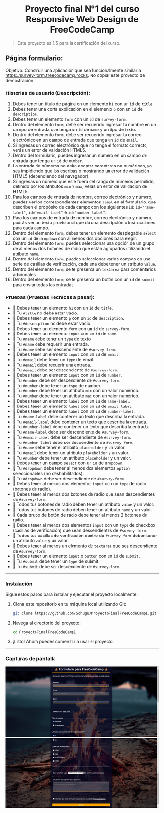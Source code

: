 <h1 align='center'>Proyecto final N°1 del curso Responsive Web Design de FreeCodeCamp</h1>

> Este proyecto es 1/5 para la certificación del curso.

## Página formulario:
Objetivo: Construir una aplicación que sea funcionalmente similar a https://survey-form.freecodecamp.rocks. No copiar este proyecto de demostración.

### Historias de usuario (Descripción): 
1. Debes tener un título de página en un elemento <code>h1</code> con un <code>id</code> de <code>title</code>.
2. Debes tener una corta explicación en el elemento <code>p</code> con un <code>id</code> de <code>description</code>.
3. Debes tener un elemento <code>form</code> con un <code>id</code> de <code>survey-form</code>.
4. Dentro del elemento <code>form</code>, debe ser requerido ingresar tu nombre en un campo de entrada que tenga un <code>id</code> de <code>name</code> y un tipo de texto.
5. Dentro del elemento <code>form</code>, debe ser requerido ingresar tu correo electrónico en un campo de entrada que tenga un <code>id</code> de <code>email</code>.
6. Si ingresas un correo electrónico que no tenga el formato correcto, verás un error de validación HTML5.
7. Dentro del formulario, puedes ingresar un número en un campo de entrada que tenga un <code>id</code> de <code>number</code>.
8. La entrada de números no debe aceptar caracteres no numéricos, ya sea impidiendo que los escribas o mostrando un error de validación HTML5 (dependiendo del navegador).
9. Si ingresas un número que esté fuera del rango de números permitido, definido por los atributos <code>min</code> y <code>max</code>, verás un error de validación de HTML5.
10. Para los campos de entrada de nombre, correo electrónico y número, puedes ver los correspondientes elementos <code>label</code> en el formulario, que describen el propósito de cada campo con los siguientes <code>id</code>: <code>id="name-label"</code>, <code>id="email-label"</code> e <code>id="number-label"</code>.
11. Para los campos de entrada de nombre, correo electrónico y número, podrás ver un texto provisional que da una descripción o instrucciones para cada campo.
12. Dentro del elemento <code>form</code>, debes tener un elemento desplegable <code>select</code> con un <code>id</code> de <code>dropdown</code> con al menos dos opciones para elegir.
13. Dentro del elemento <code>form</code>, puedes seleccionar una opción de un grupo de al menos dos botones de radio que están agrupados utilizando el atributo <code>name</code>.
14. Dentro del elemento <code>form</code>, puedes seleccionar varios campos en una serie de casillas de verificación, cada una debe tener un atributo <code>value</code>.
15. Dentro del elemento <code>form</code>, se te presenta un <code>textarea</code> para comentarios adicionales.
16. Dentro del elemento <code>form</code>, se te presenta un botón con un <code>id</code> de <code>submit</code> para enviar todas las entradas.

### Pruebas (Pruebas Técnicas a pasar): 
- 🧪 Debes tener un elemento <code>h1</code> con un <code>id</code> de <code>title</code>.
- 🧪 Tu <code>#title</code> no debe estar vacío.
- 🧪 Debes tener un elemento <code>p</code> con un <code>id</code> de <code>description</code>.
- 🧪 Tu <code>#description</code> no debe estar vacío.
- 🧪 Debes tener un elemento <code>form</code> con un <code>id</code> de <code>survey-form</code>.
- 🧪 Debes tener un elemento <code>input</code> con un <code>id</code> de <code>name</code>.
- 🧪 Tu <code>#name</code> debe tener un <code>type</code> de texto.
- 🧪 Tu <code>#name</code> debe requerir una entrada.
- 🧪 Tu <code>#name</code> debe ser descendiente de <code>#survey-form</code>.
- 🧪 Debes tener un elemento <code>input</code> con un <code>id</code> de <code>email</code>.
- 🧪 Tu <code>#email</code> debe tener un <code>type</code> de email.
- 🧪 Tu <code>#email</code> debe requerir una entrada.
- 🧪 Tu <code>#email</code> debe ser descendiente de <code>#survey-form</code>.
- 🧪 Debes tener un elemento <code>input</code> con un <code>id</code> de <code>number</code>.
- 🧪 Tu <code>#number</code> debe ser descendiente de <code>#survey-form</code>.
- 🧪 Tu <code>#number</code> debe tener un <code>type</code> de number.
- 🧪 Tu <code>#number</code> debe tener un atributo <code>min</code> con un valor numérico.
- 🧪 Tu <code>#number</code> debe tener un atributo <code>max</code> con un valor numérico.
- 🧪 Debes tener un elemento <code>label</code> con un <code>id</code> de <code>name-label</code>.
- 🧪 Debes tener un elemento <code>label</code> con un <code>id</code> de <code>email-label</code>.
- 🧪 Debes tener un elemento <code>label</code> con un <code>id</code> de <code>number-label</code>.
- 🧪 Tu <code>#name-label</code> debe contener un texto que describa la entrada.
- 🧪 Tu <code>#email-label</code> debe contener un texto que describa la entrada.
- 🧪 Tu <code>#number-label</code> debe contener un texto que describa la entrada.
- 🧪 Tu <code>#name-label</code> debe ser descendiente de <code>#survey-form</code>.
- 🧪 Tu <code>#email-label</code> debe ser descendiente de <code>#survey-form</code>.
- 🧪 Tu <code>#number-label</code> debe ser descendiente de <code>#survey-form</code>.
- 🧪 Tu <code>#name</code> debe tener el atributo <code>placeholder</code> y un valor.
- 🧪 Tu <code>#email</code> debe tener un atributo <code>placeholder</code> y un valor.
- 🧪 Tu <code>#number</code> debe tener un atributo <code>placeholder</code> y un valor.
- 🧪 Debes tener un campo <code>select</code> con un <code>id</code> de <code>dropdown</code>.
- 🧪 Tu <code>#dropdown</code> debe tener al menos dos elementos <code>option</code> seleccionables (no deshabilitados).
- 🧪 Tu <code>#dropdown</code> debe ser descendiente de <code>#survey-form</code>.
- 🧪 Debes tener al menos dos elementos <code>input</code> con un <code>type</code> de radio (botones de radio).
- 🧪 Debes tener al menos dos botones de radio que sean descendientes de <code>#survey-form</code>.
- 🧪 Todos tus botones de radio deben tener un atributo <code>value</code> y un valor.
- 🧪 Todos tus botones de radio deben tener un atributo <code>name</code> y un valor.
- 🧪 Cada grupo de botón de radio debe tener al menos 2 botones de radio.
- 🧪 Debes tener al menos dos elementos <code>input</code> con un <code>type</code> de checkbox (casillas de verificación) que sean descendientes de <code>#survey-form</code>.
- 🧪 Todos tus casillas de verificación dentro de <code>#survey-form</code> deben tener un atributo <code>value</code> y un valor.
- 🧪 Debes tener al menos un elemento de <code>textarea</code> que sea descendiente de <code>#survey-form</code>.
- 🧪 Debes tener un elemento <code>input</code> o <code>button</code> con un <code>id</code> de <code>submit</code>.
- 🧪 Tu <code>#submit</code> debe tener un <code>type</code> de submit.
- 🧪 Tu <code>#submit</code> debe ser descendiente de <code>#survey-form</code>.
  
------------

### Instalación

Sigue estos pasos para instalar y ejecutar el proyecto localmente:

1. Clona este repositorio en tu máquina local utilizando Git:

    ```bash
    git clone https://github.com/Schugu/ProyectoFinalFreeCodeCamp1.git
    ```

2. Navega al directorio del proyecto:

    ```bash
    cd ProyectoFinalFreeCodeCamp1
    ```

3. ¡Listo! Ahora puedes comenzar a usar el proyecto.

------------

### Capturas de pantalla
<img src='media/CapturaDePantalla1.png' alt='CapturaDePantalla1'>
<img src='media/CapturaDePantalla2.png' alt='CapturaDePantalla2'>

